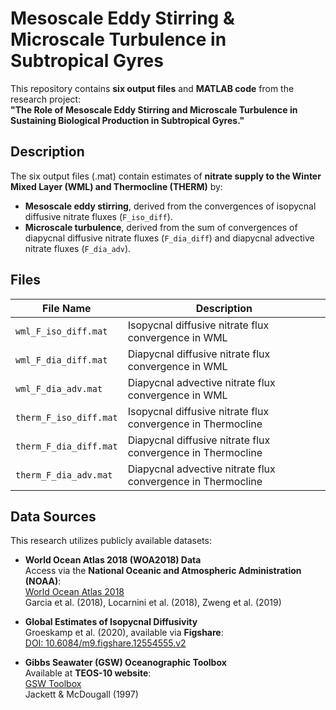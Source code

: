 # **Mesoscale Eddy Stirring & Microscale Turbulence in Subtropical Gyres**

This repository contains **six output files** and **MATLAB code** from the research project:  
**"The Role of Mesoscale Eddy Stirring and Microscale Turbulence in Sustaining Biological Production in Subtropical Gyres."**

## **Description**
The six output files (.mat) contain estimates of **nitrate supply to the Winter Mixed Layer (WML) and Thermocline (THERM)** by:
- **Mesoscale eddy stirring**, derived from the convergences of isopycnal diffusive nitrate fluxes (`F_iso_diff`).
- **Microscale turbulence**, derived from the sum of convergences of diapycnal diffusive nitrate fluxes (`F_dia_diff`) and diapycnal advective nitrate fluxes (`F_dia_adv`).

## **Files**
| File Name               | Description |
|-------------------------|-------------|
| `wml_F_iso_diff.mat`    | Isopycnal diffusive nitrate flux convergence in WML |
| `wml_F_dia_diff.mat`    | Diapycnal diffusive nitrate flux convergence in WML |
| `wml_F_dia_adv.mat`     | Diapycnal advective nitrate flux convergence in WML |
| `therm_F_iso_diff.mat`  | Isopycnal diffusive nitrate flux convergence in Thermocline |
| `therm_F_dia_diff.mat`  | Diapycnal diffusive nitrate flux convergence in Thermocline |
| `therm_F_dia_adv.mat`   | Diapycnal advective nitrate flux convergence in Thermocline |

## **Data Sources**
This research utilizes publicly available datasets:

- **World Ocean Atlas 2018 (WOA2018) Data**  
  Access via the **National Oceanic and Atmospheric Administration (NOAA)**:  
  [World Ocean Atlas 2018](https://www.ncei.noaa.gov/access/world-ocean-atlas-2018/)  
  Garcia et al. (2018), Locarnini et al. (2018), Zweng et al. (2019)

- **Global Estimates of Isopycnal Diffusivity**  
  Groeskamp et al. (2020), available via **Figshare**:  
  [DOI: 10.6084/m9.figshare.12554555.v2](https://doi.org/10.6084/m9.figshare.12554555.v2)

- **Gibbs Seawater (GSW) Oceanographic Toolbox**  
  Available at **TEOS-10 website**:  
  [GSW Toolbox](https://www.teos-10.org/software.htm)  
  Jackett & McDougall (1997)
